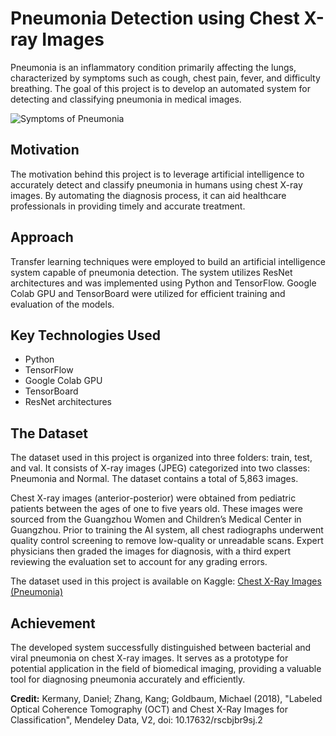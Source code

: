 # Pneumonia Detection using Chest X-ray Images

Pneumonia is an inflammatory condition primarily affecting the lungs, characterized by symptoms such as cough, chest pain, fever, and difficulty breathing. The goal of this project is to develop an automated system for detecting and classifying pneumonia in medical images.

![Symptoms of Pneumonia](https://user-images.githubusercontent.com/65142149/215302250-841fde71-e182-4ffd-8036-625a3a717de7.png)

## Motivation
The motivation behind this project is to leverage artificial intelligence to accurately detect and classify pneumonia in humans using chest X-ray images. By automating the diagnosis process, it can aid healthcare professionals in providing timely and accurate treatment.

## Approach
Transfer learning techniques were employed to build an artificial intelligence system capable of pneumonia detection. The system utilizes ResNet architectures and was implemented using Python and TensorFlow. Google Colab GPU and TensorBoard were utilized for efficient training and evaluation of the models.

## Key Technologies Used
- Python
- TensorFlow
- Google Colab GPU
- TensorBoard
- ResNet architectures

## The Dataset
The dataset used in this project is organized into three folders: train, test, and val. It consists of X-ray images (JPEG) categorized into two classes: Pneumonia and Normal. The dataset contains a total of 5,863 images.

Chest X-ray images (anterior-posterior) were obtained from pediatric patients between the ages of one to five years old. These images were sourced from the Guangzhou Women and Children’s Medical Center in Guangzhou. Prior to training the AI system, all chest radiographs underwent quality control screening to remove low-quality or unreadable scans. Expert physicians then graded the images for diagnosis, with a third expert reviewing the evaluation set to account for any grading errors.

The dataset used in this project is available on Kaggle: [Chest X-Ray Images (Pneumonia)](https://www.kaggle.com/paultimothymooney/chest-xray-pneumonia)

## Achievement
The developed system successfully distinguished between bacterial and viral pneumonia on chest X-ray images. It serves as a prototype for potential application in the field of biomedical imaging, providing a valuable tool for diagnosing pneumonia accurately and efficiently.

**Credit:** Kermany, Daniel; Zhang, Kang; Goldbaum, Michael (2018), "Labeled Optical Coherence Tomography (OCT) and Chest X-Ray Images for Classification", Mendeley Data, V2, doi: 10.17632/rscbjbr9sj.2
